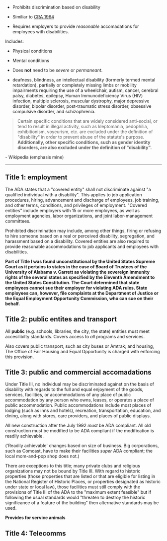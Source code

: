 + Prohibits discrimination based on disability

+ Similiar to [CRA 1964](civil-rights-act-1964.md)

+ Requires employers to provide *reasonable* accomadations for employees with disabilities.

Includes:

+ Physical conditions

+ Mental conditions

+ Does **not** need to be *severe* or *permaneant*.

+ deafness, 
 blindness,
 an intellectual disability (formerly termed mental retardation), 
 partially or completely missing limbs or mobility impairments requiring the use of a wheelchair,
 autism,
 cancer,
 cerebral palsy,
 diabetes,
 epilepsy,
 Human Immunodeficiency Virus (HIV) infection,
 multiple sclerosis,
 muscular dystrophy,
 major depressive disorder,
 bipolar disorder,
 post-traumatic stress disorder,
 obsessive compulsive disorder,
 and schizophrenia.

> Certain specific conditions that are widely considered anti-social, or tend to result in illegal activity, such as 
 kleptomania,
 pedophilia,
 exhibitionism,
 voyeurism,
 etc. are excluded under the definition of "disability" in order to prevent abuse of the statute's purpose.
 **Additionally, other specific conditions, such as gender identity disorders, are also excluded under the definition of "disability".**

\- Wikipedia (emphasis mine)

---

## Title 1: employment

The ADA states that a "covered entity" shall not discriminate against "a qualified individual with a disability".
 This applies to job application procedures, hiring, advancement and discharge of employees, job training, and other terms, conditions, and privileges of employment.
 "Covered entities" include employers with 15 or more employees, as well as employment agencies, labor organizations, and joint labor-management committees.

Prohibited discrimination may include, among other things,
 firing or refusing to hire someone based on a real or perceived disability,
 segregation,
 and harassment based on a disability.
 Covered entities are also required to provide reasonable accommodations to job applicants and employees with disabilities.

**Part of Title I was found unconstitutional by the United States Supreme Court as it pertains to states in the case of Board of Trustees of the University of Alabama v. Garrett as violating the sovereign immunity rights of the several states as specified by the Eleventh Amendment to the United States Constitution.
 The Court determined that state employees cannot sue their employer for violating ADA rules.
 State employees can, however, file complaints at the Department of Justice or the Equal Employment Opportunity Commission, who can sue on their behalf.**

## Title 2: public entites and transport

All **public** (e.g. schools,
 libraries,
 the city,
 the state) entities must meet accesilibilty standards.
 Covers access to *all* programs and services.

Also covers public transport, such as city buses or Amtrak;
 and housing, The Office of Fair Housing and Equal Opportunity is charged with enforcing this provision.

## Title 3: public and commercial accomadations

Under Title III, no individual may be discriminated against on the basis of disability with regards to the full and equal enjoyment of the goods,
 services,
 facilities,
 or accommodations of any place of public accommodation by any person who owns, leases, or operates a place of public accommodation.
 Public accommodations include most places of lodging (such as inns and hotels),
 recreation,
 transportation,
 education,
 and dining,
 along with stores,
 care providers,
 and places of public displays.

All new construction after the July 1992 *must* be ADA compliant.
All old construction must be modified to be ADA compliant if the modification is readily achievable.

('Readily achievable' changes based on size of business.
Big corporations, such as Comcast, have to make their facilities *super* ADA compliant; the local mom-and-pop shop does not.)

There are exceptions to this title; many private clubs and religious organizations may not be bound by Title III.
 With regard to historic properties (those properties that are listed or that are eligible for listing in the National Register of Historic Places, or properties designated as historic under state or local law), those facilities must still comply with the provisions of Title III of the ADA to the "maximum extent feasible" but if following the usual standards would "threaten to destroy the historic significance of a feature of the building" then alternative standards may be used.

**Provides for service animals**

## Title 4: Telecomms
